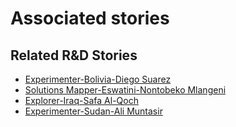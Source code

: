 # Associated stories

<!-- !!DO NOT REMOVE!! start autogenerated hyperlinks -->
## Related R&D Stories
- [Experimenter\-Bolivia\-Diego Suarez](/RnD-Archive/stories/?doc=Diego%20Bolivia_LQ-en-US)
- [Solutions Mapper\-Eswatini\-Nontobeko Mlangeni](/RnD-Archive/stories/?doc=Nontobeko_edited-en-US)
- [Explorer\-Iraq\-Safa Al\-Qoch](/RnD-Archive/stories/?doc=26_Safa_Iraq-en-US)
- [Experimenter\-Sudan\-Ali Muntasir](/RnD-Archive/stories/?doc=Ali%20Sudan_LQ-en-US)
<!-- !!DO NOT REMOVE!! end autogenerated hyperlinks -->